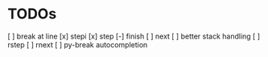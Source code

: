 
# TODOs
[ ] break at line
[x] stepi
[x] step
[-] finish
[ ] next
[ ] better stack handling
[ ] rstep
[ ] rnext
[ ] py-break autocompletion



